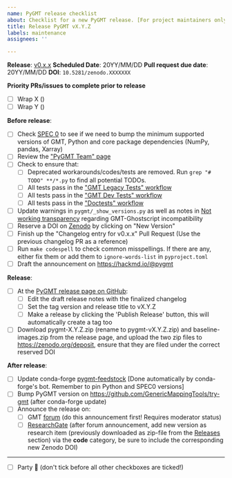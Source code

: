 ```yaml
---
name: PyGMT release checklist
about: Checklist for a new PyGMT release. [For project maintainers only!]
title: Release PyGMT vX.Y.Z
labels: maintenance
assignees: ''

---
```


**Release**: [v0.x.x](https://github.com/GenericMappingTools/pygmt/milestones/?)
**Scheduled Date**: 20YY/MM/DD
**Pull request due date**: 20YY/MM/DD
**DOI**: `10.5281/zenodo.XXXXXXX`

**Priority PRs/issues to complete prior to release**

- [ ] Wrap X ()
- [ ] Wrap Y ()

**Before release**:

- [ ] Check [SPEC 0](https://scientific-python.org/specs/spec-0000/) to see if we need to bump the minimum supported versions of GMT, Python and
      core package dependencies (NumPy, pandas, Xarray)
- [ ] Review the ["PyGMT Team" page](https://www.pygmt.org/dev/team.html)
- [ ] Check to ensure that:
  - [ ] Deprecated workarounds/codes/tests are removed. Run `grep "# TODO" **/*.py` to find all potential TODOs.
  - [ ] All tests pass in the ["GMT Legacy Tests" workflow](https://github.com/GenericMappingTools/pygmt/actions/workflows/ci_tests_legacy.yaml)
  - [ ] All tests pass in the ["GMT Dev Tests" workflow](https://github.com/GenericMappingTools/pygmt/actions/workflows/ci_tests_dev.yaml)
  - [ ] All tests pass in the ["Doctests" workflow](https://github.com/GenericMappingTools/pygmt/actions/workflows/ci_doctests.yaml)
- [ ] Update warnings in `pygmt/_show_versions.py` as well as notes in
      [Not working transparency](https://www.pygmt.org/dev/install.html#not-working-transparency)
      regarding GMT-Ghostscript incompatibility
- [ ] Reserve a DOI on [Zenodo](https://zenodo.org) by clicking on "New Version"
- [ ] Finish up the "Changelog entry for v0.x.x" Pull Request (Use the previous changelog PR as a reference)
- [ ] Run `make codespell` to check common misspellings. If there are any, either fix them or add them to `ignore-words-list` in `pyproject.toml`
- [ ] Draft the announcement on https://hackmd.io/@pygmt

**Release**:

- [ ] At the [PyGMT release page on GitHub](https://github.com/GenericMappingTools/pygmt/releases):
  - [ ] Edit the draft release notes with the finalized changelog
  - [ ] Set the tag version and release title to vX.Y.Z
  - [ ] Make a release by clicking the 'Publish Release' button, this will automatically create a tag too
- [ ] Download pygmt-X.Y.Z.zip (rename to pygmt-vX.Y.Z.zip) and baseline-images.zip from
      the release page, and upload the two zip files to https://zenodo.org/deposit,
      ensure that they are filed under the correct reserved DOI

**After release**:

- [ ] Update conda-forge [pygmt-feedstock](https://github.com/conda-forge/pygmt-feedstock)
      [Done automatically by conda-forge's bot. Remember to pin Python and SPEC0 versions]
- [ ] Bump PyGMT version on https://github.com/GenericMappingTools/try-gmt (after conda-forge update)
- [ ] Announce the release on:
  - [ ] GMT [forum](https://forum.generic-mapping-tools.org/c/news/) (do this announcement first! Requires moderator status)
  - [ ] [ResearchGate](https://www.researchgate.net) (after forum announcement, add new version as research item (previously downloaded as zip-file from the [Releases](https://github.com/GenericMappingTools/pygmt/releases) section) via the **code** category, be sure to include the corresponding new Zenodo DOI)

---

- [ ] Party :tada: (don't tick before all other checkboxes are ticked!)
